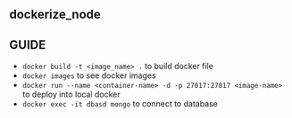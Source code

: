 ## dockerize_node

## GUIDE
- `docker build -t <image_name> .` to build docker file
- `docker images` to see docker images
- `docker run --name <container-name> -d -p 27017:27017 <image-name>` to deploy into local docker
- `docker exec -it dbasd mongo` to connect to database
